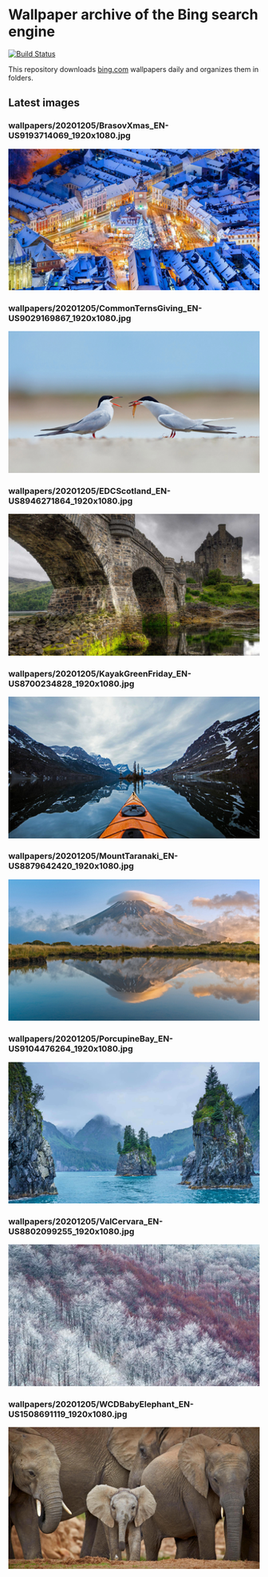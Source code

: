 # Wallpaper archive of the Bing search engine

[![Build Status](https://travis-ci.org/kijart/bing-daily-images-dl.svg?branch=wallpapers)](https://travis-ci.org/kijart/bing-daily-images-dl)

This repository downloads [bing.com](https://www.bing.com) wallpapers daily and organizes them in folders.

## Latest images

<!-- Wallpapers -->

### wallpapers/20201205/BrasovXmas_EN-US9193714069_1920x1080.jpg

![wallpapers/20201205/BrasovXmas_EN-US9193714069_1920x1080.jpg](wallpapers/20201205/BrasovXmas_EN-US9193714069_1920x1080.jpg)

### wallpapers/20201205/CommonTernsGiving_EN-US9029169867_1920x1080.jpg

![wallpapers/20201205/CommonTernsGiving_EN-US9029169867_1920x1080.jpg](wallpapers/20201205/CommonTernsGiving_EN-US9029169867_1920x1080.jpg)

### wallpapers/20201205/EDCScotland_EN-US8946271864_1920x1080.jpg

![wallpapers/20201205/EDCScotland_EN-US8946271864_1920x1080.jpg](wallpapers/20201205/EDCScotland_EN-US8946271864_1920x1080.jpg)

### wallpapers/20201205/KayakGreenFriday_EN-US8700234828_1920x1080.jpg

![wallpapers/20201205/KayakGreenFriday_EN-US8700234828_1920x1080.jpg](wallpapers/20201205/KayakGreenFriday_EN-US8700234828_1920x1080.jpg)

### wallpapers/20201205/MountTaranaki_EN-US8879642420_1920x1080.jpg

![wallpapers/20201205/MountTaranaki_EN-US8879642420_1920x1080.jpg](wallpapers/20201205/MountTaranaki_EN-US8879642420_1920x1080.jpg)

### wallpapers/20201205/PorcupineBay_EN-US9104476264_1920x1080.jpg

![wallpapers/20201205/PorcupineBay_EN-US9104476264_1920x1080.jpg](wallpapers/20201205/PorcupineBay_EN-US9104476264_1920x1080.jpg)

### wallpapers/20201205/ValCervara_EN-US8802099255_1920x1080.jpg

![wallpapers/20201205/ValCervara_EN-US8802099255_1920x1080.jpg](wallpapers/20201205/ValCervara_EN-US8802099255_1920x1080.jpg)

### wallpapers/20201205/WCDBabyElephant_EN-US1508691119_1920x1080.jpg

![wallpapers/20201205/WCDBabyElephant_EN-US1508691119_1920x1080.jpg](wallpapers/20201205/WCDBabyElephant_EN-US1508691119_1920x1080.jpg)

